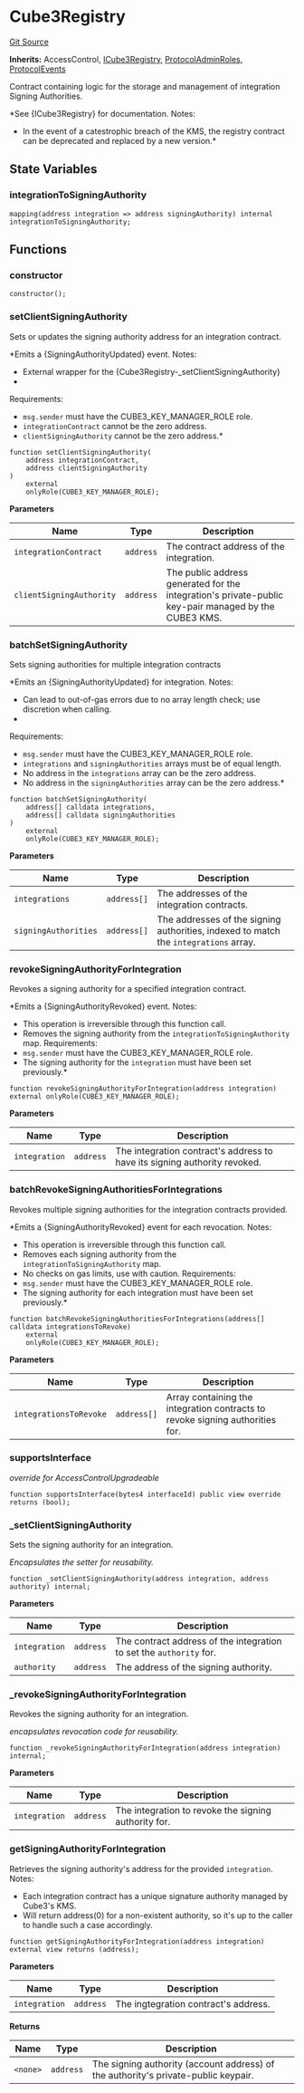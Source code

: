 # Cube3Registry
[Git Source](https://github.com/cube-web3/protocol-core-solidity/blob/c95be0ef92f4c69dc0af4db320cb041b877ea57c/src/Cube3Registry.sol)

**Inherits:**
AccessControl, [ICube3Registry](/src/interfaces/ICube3Registry.sol/interface.ICube3Registry.md), [ProtocolAdminRoles](/src/common/ProtocolAdminRoles.sol/abstract.ProtocolAdminRoles.md), [ProtocolEvents](/src/common/ProtocolEvents.sol/abstract.ProtocolEvents.md)

Contract containing logic for the storage and management of integration Signing
Authorities.

*See {ICube3Registry} for documentation.
Notes:
- In the event of a catestrophic breach of the KMS, the registry contract can be deprecated and replaced
by a new version.*


## State Variables
### integrationToSigningAuthority

```solidity
mapping(address integration => address signingAuthority) internal integrationToSigningAuthority;
```


## Functions
### constructor


```solidity
constructor();
```

### setClientSigningAuthority

Sets or updates the signing authority address for an integration contract.

*Emits a {SigningAuthorityUpdated} event.
Notes:
- External wrapper for the {Cube3Registry-_setClientSigningAuthority}
-
Requirements:
- `msg.sender` must have the CUBE3_KEY_MANAGER_ROLE role.
- `integrationContract` cannot be the zero address.
- `clientSigningAuthority` cannot be the zero address.*


```solidity
function setClientSigningAuthority(
    address integrationContract,
    address clientSigningAuthority
)
    external
    onlyRole(CUBE3_KEY_MANAGER_ROLE);
```
**Parameters**

|Name|Type|Description|
|----|----|-----------|
|`integrationContract`|`address`|The contract address of the integration.|
|`clientSigningAuthority`|`address`|The public address generated for the integration's private-public key-pair managed by the CUBE3 KMS.|


### batchSetSigningAuthority

Sets signing authorities for multiple integration contracts

*Emits an {SigningAuthorityUpdated} for integration.
Notes:
- Can lead to out-of-gas errors due to no array  length check; use discretion when calling.
-
Requirements:
- `msg.sender` must have the CUBE3_KEY_MANAGER_ROLE role.
- `integrations` and `signingAuthorities` arrays must be of equal length.
- No address in the `integrations` array can be the zero address.
- No address in the `signingAuthorities` array can be the zero address.*


```solidity
function batchSetSigningAuthority(
    address[] calldata integrations,
    address[] calldata signingAuthorities
)
    external
    onlyRole(CUBE3_KEY_MANAGER_ROLE);
```
**Parameters**

|Name|Type|Description|
|----|----|-----------|
|`integrations`|`address[]`|The addresses of the integration contracts.|
|`signingAuthorities`|`address[]`|The addresses of the signing authorities, indexed to match the `integrations` array.|


### revokeSigningAuthorityForIntegration

Revokes a signing authority for a specified integration contract.

*Emits a {SigningAuthorityRevoked} event.
Notes:
- This operation is irreversible through this function call.
- Removes the signing authority from the `integrationToSigningAuthority` map.
Requirements:
- `msg.sender` must have the CUBE3_KEY_MANAGER_ROLE role.
- The signing authority for the `integration` must have been set previously.*


```solidity
function revokeSigningAuthorityForIntegration(address integration) external onlyRole(CUBE3_KEY_MANAGER_ROLE);
```
**Parameters**

|Name|Type|Description|
|----|----|-----------|
|`integration`|`address`|The integration contract's address to have its signing authority revoked.|


### batchRevokeSigningAuthoritiesForIntegrations

Revokes multiple signing authorities for the integration contracts provided.

*Emits a {SigningAuthorityRevoked} event for each revocation.
Notes:
- This operation is irreversible through this function call.
- Removes each signing authority from the `integrationToSigningAuthority` map.
- No checks on gas limits, use with caution.
Requirements:
- `msg.sender` must have the CUBE3_KEY_MANAGER_ROLE role.
- The signing authority for each integration must have been set previously.*


```solidity
function batchRevokeSigningAuthoritiesForIntegrations(address[] calldata integrationsToRevoke)
    external
    onlyRole(CUBE3_KEY_MANAGER_ROLE);
```
**Parameters**

|Name|Type|Description|
|----|----|-----------|
|`integrationsToRevoke`|`address[]`|Array containing the integration contracts to revoke signing authorities for.|


### supportsInterface

*override for AccessControlUpgradeable*


```solidity
function supportsInterface(bytes4 interfaceId) public view override returns (bool);
```

### _setClientSigningAuthority

Sets the signing authority for an integration.

*Encapsulates the setter for reusability.*


```solidity
function _setClientSigningAuthority(address integration, address authority) internal;
```
**Parameters**

|Name|Type|Description|
|----|----|-----------|
|`integration`|`address`|The contract address of the integration to set the `authority` for.|
|`authority`|`address`|The address of the signing authority.|


### _revokeSigningAuthorityForIntegration

Revokes the signing authority for an integration.

*encapsulates revocation code for reusability.*


```solidity
function _revokeSigningAuthorityForIntegration(address integration) internal;
```
**Parameters**

|Name|Type|Description|
|----|----|-----------|
|`integration`|`address`|The integration to revoke the signing authority for.|


### getSigningAuthorityForIntegration

Retrieves the signing authority's address for the provided `integration`.
Notes:
- Each integration contract has a unique signature authority managed by Cube3's KMS.
- Will return address(0) for a non-existent authority, so it's up to the caller
to handle such a case accordingly.


```solidity
function getSigningAuthorityForIntegration(address integration) external view returns (address);
```
**Parameters**

|Name|Type|Description|
|----|----|-----------|
|`integration`|`address`|The ingtegration contract's address.|

**Returns**

|Name|Type|Description|
|----|----|-----------|
|`<none>`|`address`|The signing authority (account address) of the authority's private-public keypair.|


